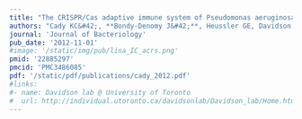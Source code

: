 ```yaml
---
title: "The CRISPR/Cas adaptive immune system of Pseudomonas aeruginosa mediates resistance to naturally occurring and engineered phages"
authors: "Cady KC&#42;, **Bondy-Denomy J&#42;**, Heussler GE, Davidson AR, O'Toole GA."
journal: 'Journal of Bacteriology'
pub_date: '2012-11-01'
#image: '/static/img/pub/lina_IC_acrs.png'
pmid: '22885297'
pmcid: 'PMC3486085'
pdf: '/static/pdf/publications/cady_2012.pdf'
#links:
#- name: Davidson lab @ University of Toronto
#  url: http://individual.utoronto.ca/davidsonlab/Davidson_lab/Home.html
---
```

